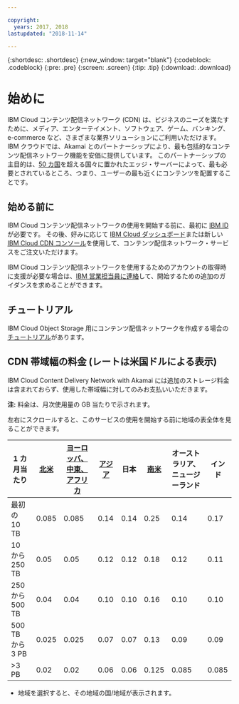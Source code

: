 ```yaml
---

copyright:
  years: 2017, 2018
lastupdated: "2018-11-14"

---
```


{:shortdesc: .shortdesc}
{:new_window: target="blank"}
{:codeblock: .codeblock}
{:pre: .pre}
{:screen: .screen}
{:tip: .tip}
{:download: .download}

# 始めに

IBM Cloud コンテンツ配信ネットワーク (CDN) は、ビジネスのニーズを満たすために、メディア、エンターテイメント、ソフトウェア、ゲーム、バンキング、e-commerce など、さまざまな業界ソリューションにご利用いただけます。 IBM クラウドでは、Akamai とのパートナーシップにより、最も包括的なコンテンツ配信ネットワーク機能を安価に提供しています。 このパートナーシップの主目的は、[50 カ国](edge-servers.html#list-of-edge-servers)を超える国々に置かれたエッジ・サーバーによって、最も必要とされているところ、つまり、ユーザーの最も近くにコンテンツを配置することです。

## 始める前に

IBM Cloud コンテンツ配信ネットワークの使用を開始する前に、最初に [IBM ID](https://www.ibm.com/account/us-en/signup/register.html) が必要です。 その後、好みに応じて [IBM Cloud ダッシュボード](https://console.bluemix.net/catalog/infrastructure/cdn-powered-by-akamai)または新しい [IBM Cloud CDN コンソール](https://www.ibm.com/cloud/cdn)を使用して、コンテンツ配信ネットワーク・サービスをご注文いただけます。

IBM Cloud コンテンツ配信ネットワークを使用するためのアカウントの取得時に支援が必要な場合は、[IBM 営業担当員に連絡](https://www.ibm.com/cloud-computing/bluemix/contact-us)して、開始するための追加のガイダンスを求めることができます。

## チュートリアル

IBM Cloud Object Storage 用にコンテンツ配信ネットワークを作成する場合の[チュートリアル](https://{DomainName}/docs/tutorials/static-files-cdn.html#accelerate-delivery-of-static-files-using-a-cdn)があります。

## CDN 帯域幅の料金 (レートは米国ドルによる表示)

IBM Cloud Content Delivery Network with Akamai には追加のストレージ料金は含まれておらず、使用した帯域幅に対してのみお支払いいただきます。

**注:** 料金は、月次使用量の GB 当たりで示されます。

左右にスクロールすると、このサービスの使用を開始する前に地域の表全体を見ることができます。

|1 カ月当たり| [北米](north-america-region.html) | [ヨーロッパ、中東、アフリカ](emea-region.html) | [アジア](asia-region.html) | 日本 | [南米](south-america-region.html) | オーストラリア、ニュージーランド | インド |
|-------|-----|-----|-----|-----|-----|----|-----|
|最初の 10 TB| 0.085 | 0.085 | 0.14 | 0.14 | 0.25 | 0.14 | 0.17 |
|10 から 250 TB | 0.05 | 0.05 | 0.12 | 0.12 | 0.18 | 0.12 | 0.11 |
|250 から 500 TB| 0.04 | 0.04 | 0.10 | 0.10 | 0.16 | 0.10 | 0.10 |
|500 TB から 3 PB| 0.025 | 0.025| 0.07 | 0.07 | 0.13 | 0.09 | 0.09 |
|\>3 PB| 0.02 | 0.02 | 0.06 | 0.06 | 0.125 | 0.085 | 0.085 |
* 地域を選択すると、その地域の国/地域が表示されます。
